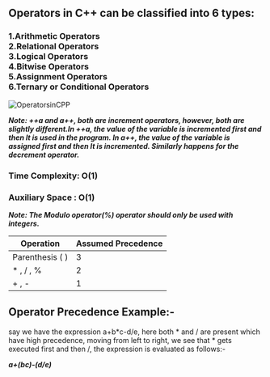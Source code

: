 ## Operators in C++ can be classified into 6 types:

###  1.Arithmetic Operators <br/> 2.Relational Operators<br/>3.Logical Operators<br/>4.Bitwise Operators<br/>5.Assignment Operators<br/>6.Ternary or Conditional Operators

![OperatorsinCPP](https://github.com/user-attachments/assets/702c78e1-376b-4eb8-8aed-b83edd8eafdd)

***Note: ++a and a++, both are increment operators, however, both are slightly different.In ++a, the value of the variable is incremented first and then It is used in the program. In a++, the value of the variable is assigned first and then It is incremented. Similarly happens for the decrement operator.***

### Time Complexity: O(1)
### Auxiliary Space : O(1)
***Note: The Modulo operator(%) operator should only be used with integers.***


|Operation|Assumed Precedence|
|----------|------------------|
| Parenthesis ( ) | 3 |
| * , / , % | 2 |
| + , - | 1 |


## Operator Precedence Example:-
say we have the expression a+b*c-d/e, here both * and / are present which have high precedence, moving from left to right, we see that * gets executed first and then /, the expression is evaluated as follows:-

***a+(bc)-(d/e)***

